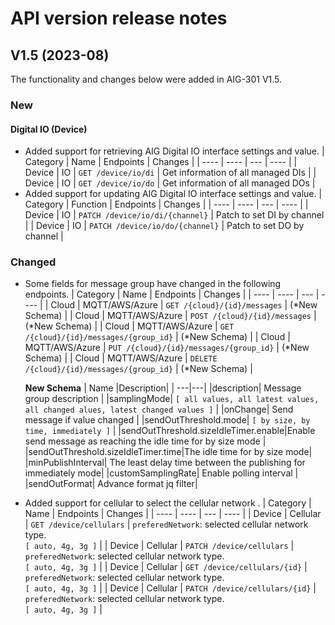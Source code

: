 # API version release notes
## V1.5 (2023-08)
The functionality and changes below were added in AIG-301 V1.5.

### New
#### Digital IO (Device)
- Added support for retrieving AIG Digital IO interface settings and value.
    |  Category  |  Name | Endpoints | Changes |
    |  ----  |  ----  | --- | ---- |
    | Device | IO | `GET /device/io/di` | Get information of all managed DIs |
    | Device | IO | `GET /device/io/do` | Get information of all managed DOs |
- Added support for updating AIG Digital IO interface settings and value.
    |  Category  |  Function | Endpoints | Changes |
    |  ----  |  ----  | --- | ---- |
    | Device | IO | `PATCH /device/io/di/{channel}` | Patch to set DI by channel |
    | Device | IO | `PATCH /device/io/do/{channel}` | Patch to set DO by channel |

### Changed
- Some fields for message group have changed in the following endpoints. 
    |  Category  |  Name | Endpoints | Changes |
    |  ----  |  ----  | --- | ---- |
    | Cloud | MQTT/AWS/Azure | `GET /{cloud}/{id}/messages` | (*New Schema) |
    | Cloud | MQTT/AWS/Azure | `POST /{cloud}/{id}/messages` | (*New Schema) |
    | Cloud | MQTT/AWS/Azure | `GET /{cloud}/{id}/messages/{group_id}` | (*New Schema) |
    | Cloud | MQTT/AWS/Azure | `PUT /{cloud}/{id}/messages/{group_id}` | (*New Schema) |
    | Cloud | MQTT/AWS/Azure | `DELETE /{cloud}/{id}/messages/{group_id}` | (*New Schema) |

    **New Schema**
    | Name |Description| 
    | ---|---|
    |description| Message group description |
    |samplingMode| `[ all values, all latest values, all changed alues, latest changed values ]` |
    |onChange| Send message if value changed |
    |sendOutThreshold.mode| `[ by size, by time, immediately ]` |
    |sendOutThreshold.sizeIdleTimer.enable|Enable send message as reaching the idle time for by size mode  |
    |sendOutThreshold.sizeIdleTimer.time|The idle time for by size mode|
    |minPublishInterval| The least delay time between the publishing for immediately mode|
    |customSamplingRate| Enable polling interval |
    |sendOutFormat| Advance format jq filter|
    

- Added support for cellular to select the cellular network .
    |  Category  |  Name | Endpoints | Changes |
    |  ----  |  ----  | --- | ---- |
    | Device | Cellular | `GET /device/cellulars` |  `preferedNetwork`: selected cellular network type.<br />`[ auto, 4g, 3g ]` |
    | Device | Cellular | `PATCH /device/cellulars` | `preferedNetwork`: selected cellular network type.<br />`[ auto, 4g, 3g ]` |
    | Device | Cellular | `GET /device/cellulars/{id}` | `preferedNetwork`: selected cellular network type.<br />`[ auto, 4g, 3g ]` |
    | Device | Cellular | `PATCH /device/cellulars/{id}` | `preferedNetwork`: selected cellular network type.<br />`[ auto, 4g, 3g ]` |
